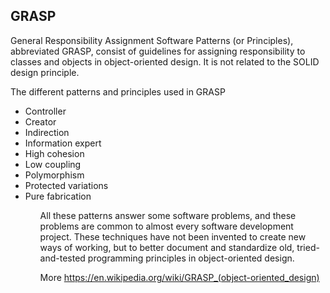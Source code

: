 <h2>GRASP</h2>

<p>General Responsibility Assignment Software Patterns (or Principles), abbreviated GRASP, consist of guidelines for assigning responsibility to classes and objects in object-oriented design. It is not related to the SOLID design principle.</p>

<p>The different patterns and principles used in GRASP</p> 
<ul>
    <li>Controller</li> 
    <li>Creator</li>
    <li>Indirection</li> 
    <li>Information expert</li> 
    <li>High cohesion</li> 
    <li>Low coupling</li> 
    <li>Polymorphism</li> 
    <li>Protected variations</li>
    <li>Pure fabrication</li> 
<ul>

<p>All these patterns answer some software problems, and these problems are common to almost every software development project. These techniques have not been invented to create new ways of working, but to better document and standardize old, tried-and-tested programming principles in object-oriented design.</p>

More https://en.wikipedia.org/wiki/GRASP_(object-oriented_design)
